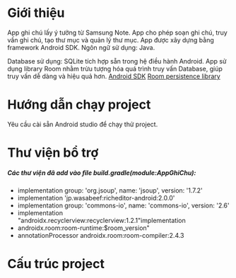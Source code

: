 # Giới thiệu

App ghi chú lấy ý tưởng từ Samsung Note. App cho phép soạn ghi chú, truy vấn ghi chú, tạo thư mục và quản lý thư mục. App được xây dựng bằng framework Android SDK. Ngôn ngữ sử dụng: Java. 

Database sử dụng: SQLite tích hợp sẵn trong hệ điều hành Android. App sử dụng library Room nhằm trừu tượng hóa quá trình truy vấn Database, giúp truy vấn dễ dàng và hiệu quả hơn.
[Android SDK](https://vi.wikipedia.org/wiki/Android_SDK)
[Room persistence library](https://developer.android.com/jetpack/androidx/releases/room?gclid=CjwKCAiAhqCdBhB0EiwAH8M_GjzT4z6HhmzL8AryB_FdWU30pwc8FMKZbVNATjKuI3RpH4d4pyLRwBoC0bwQAvD_BwE&gclsrc=aw.ds)

# Hướng dẫn chạy project
Yêu cầu cài sẵn Android studio để chạy thử project.
# Thư viện bổ trợ
##### Các thư viện đã add vào file build.gradle(module:AppGhiChu):
* implementation group: 'org.jsoup', name: 'jsoup', version: '1.7.2'
* implementation 'jp.wasabeef:richeditor-android:2.0.0'
* implementation group: 'commons-io', name: 'commons-io', version: '2.6'
* implementation "androidx.recyclerview:recyclerview:1.2.1"implementation
* androidx.room:room-runtime:$room_version"
* annotationProcessor androidx.room:room-compiler:2.4.3

# Cấu trúc project
